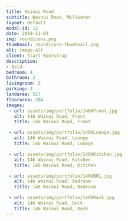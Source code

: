 ```yaml
---
title: Wainui Road
subtitle: Wainui Road, Millwater
layout: default
modal-id: 12
date: 2018-11-03
img: roundicons.png
thumbnail: roundicons-thumbnail.png
alt: image-alt
client: Start Bootstrap
description:
- Sold.
bedroom: 4
bathroom: 2
livingroom: 2
parking: 2
landarea: 517
floorarea: 204
images:
 - url: assets/img/portfolio/146WFront.jpg
   alt: 146 Wainui Road, Front
   title: 146 Wainui Road, Front

 - url: assets/img/portfolio/146WLounge.jpg
   alt: 146 Wainui Road, Lounge
   title: 146 Wainui Road, Lounge

 - url: assets/img/portfolio/146WKitchen.jpg
   alt: 146 Wainui Road, Kitchen
   title: 146 Wainui Road, Kitchen

 - url: assets/img/portfolio/146WBR1.jpg
   alt: 146 Wainui Road, Bedroom
   title: 146 Wainui Road, Bedroom

 - url: assets/img/portfolio/146WDeck.jpg
   alt: 146 Wainui Road, Deck
   title: 146 Wainui Road, Deck
---
```

